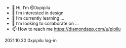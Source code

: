 - 👋 Hi, I’m @0xpipilu
- 👀 I’m interested in design
- 🌱 I’m currently learning ...
- 💞️ I’m looking to collaborate on ...
- 📫 How to reach me https://diamondapp.com/u/pipilu

<!---
0xpipilu/0xpipilu is a ✨ special ✨ repository because its `README.md` (this file) appears on your GitHub profile.
You can click the Preview link to take a look at your changes.
--->
2021.10.30 0xpipilu log-in
